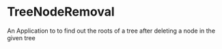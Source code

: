 # TreeNodeRemoval
An Application to to find out the roots of a tree after deleting a node in the given tree
